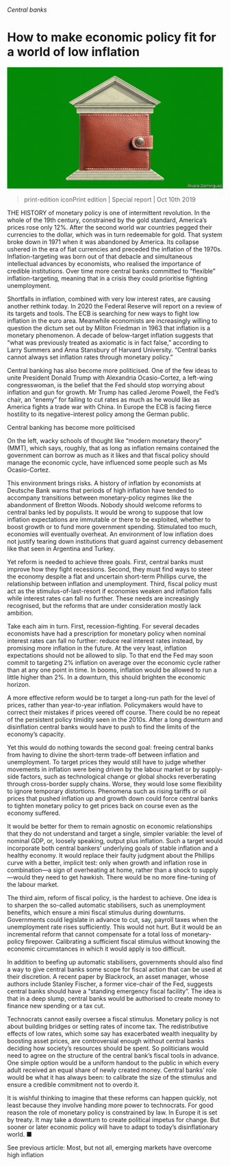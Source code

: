 ###### Central banks

# How to make economic policy fit for a world of low inflation 

![image](images/20191012_SRD006_0.jpg) 

> print-edition iconPrint edition | Special report | Oct 10th 2019 

THE HISTORY of monetary policy is one of intermittent revolution. In the whole of the 19th century, constrained by the gold standard, America’s prices rose only 12%. After the second world war countries pegged their currencies to the dollar, which was in turn redeemable for gold. That system broke down in 1971 when it was abandoned by America. Its collapse ushered in the era of fiat currencies and preceded the inflation of the 1970s. Inflation-targeting was born out of that debacle and simultaneous intellectual advances by economists, who realised the importance of credible institutions. Over time more central banks committed to “flexible” inflation-targeting, meaning that in a crisis they could prioritise fighting unemployment. 

Shortfalls in inflation, combined with very low interest rates, are causing another rethink today. In 2020 the Federal Reserve will report on a review of its targets and tools. The ECB is searching for new ways to fight low inflation in the euro area. Meanwhile economists are increasingly willing to question the dictum set out by Milton Friedman in 1963 that inflation is a monetary phenomenon. A decade of below-target inflation suggests that “what was previously treated as axiomatic is in fact false,” according to Larry Summers and Anna Stansbury of Harvard University. “Central banks cannot always set inflation rates through monetary policy.” 

Central banking has also become more politicised. One of the few ideas to unite President Donald Trump with Alexandria Ocasio-Cortez, a left-wing congresswoman, is the belief that the Fed should stop worrying about inflation and gun for growth. Mr Trump has called Jerome Powell, the Fed’s chair, an “enemy” for failing to cut rates as much as he would like as America fights a trade war with China. In Europe the ECB is facing fierce hostility to its negative-interest policy among the German public. 

Central banking has become more politicised 

On the left, wacky schools of thought like “modern monetary theory” (MMT), which says, roughly, that as long as inflation remains contained the government can borrow as much as it likes and that fiscal policy should manage the economic cycle, have influenced some people such as Ms Ocasio-Cortez. 

This environment brings risks. A history of inflation by economists at Deutsche Bank warns that periods of high inflation have tended to accompany transitions between monetary-policy regimes like the abandonment of Bretton Woods. Nobody should welcome reforms to central banks led by populists. It would be wrong to suppose that low inflation expectations are immutable or there to be exploited, whether to boost growth or to fund more government spending. Stimulated too much, economies will eventually overheat. An environment of low inflation does not justify tearing down institutions that guard against currency debasement like that seen in Argentina and Turkey. 

Yet reform is needed to achieve three goals. First, central banks must improve how they fight recessions. Second, they must find ways to steer the economy despite a flat and uncertain short-term Phillips curve, the relationship between inflation and unemployment. Third, fiscal policy must act as the stimulus-of-last-resort if economies weaken and inflation falls while interest rates can fall no further. These needs are increasingly recognised, but the reforms that are under consideration mostly lack ambition. 

Take each aim in turn. First, recession-fighting. For several decades economists have had a prescription for monetary policy when nominal interest rates can fall no further: reduce real interest rates instead, by promising more inflation in the future. At the very least, inflation expectations should not be allowed to slip. To that end the Fed may soon commit to targeting 2% inflation on average over the economic cycle rather than at any one point in time. In booms, inflation would be allowed to run a little higher than 2%. In a downturn, this should brighten the economic horizon. 

A more effective reform would be to target a long-run path for the level of prices, rather than year-to-year inflation. Policymakers would have to correct their mistakes if prices veered off course. There could be no repeat of the persistent policy timidity seen in the 2010s. After a long downturn and disinflation central banks would have to push to find the limits of the economy’s capacity. 

Yet this would do nothing towards the second goal: freeing central banks from having to divine the short-term trade-off between inflation and unemployment. To target prices they would still have to judge whether movements in inflation were being driven by the labour market or by supply-side factors, such as technological change or global shocks reverberating through cross-border supply chains. Worse, they would lose some flexibility to ignore temporary distortions. Phenomena such as rising tariffs or oil prices that pushed inflation up and growth down could force central banks to tighten monetary policy to get prices back on course even as the economy suffered. 

It would be better for them to remain agnostic on economic relationships that they do not understand and target a single, simpler variable: the level of nominal GDP, or, loosely speaking, output plus inflation. Such a target would incorporate both central bankers’ underlying goals of stable inflation and a healthy economy. It would replace their faulty judgment about the Phillips curve with a better, implicit test: only when growth and inflation rose in combination—a sign of overheating at home, rather than a shock to supply—would they need to get hawkish. There would be no more fine-tuning of the labour market. 

The third aim, reform of fiscal policy, is the hardest to achieve. One idea is to sharpen the so-called automatic stabilisers, such as unemployment benefits, which ensure a mini fiscal stimulus during downturns. Governments could legislate in advance to cut, say, payroll taxes when the unemployment rate rises sufficiently. This would not hurt. But it would be an incremental reform that cannot compensate for a total loss of monetary-policy firepower. Calibrating a sufficient fiscal stimulus without knowing the economic circumstances in which it would apply is too difficult. 

In addition to beefing up automatic stabilisers, governments should also find a way to give central banks some scope for fiscal action that can be used at their discretion. A recent paper by Blackrock, an asset manager, whose authors include Stanley Fischer, a former vice-chair of the Fed, suggests central banks should have a “standing emergency fiscal facility”. The idea is that in a deep slump, central banks would be authorised to create money to finance new spending or a tax cut. 

Technocrats cannot easily oversee a fiscal stimulus. Monetary policy is not about building bridges or setting rates of income tax. The redistributive effects of low rates, which some say has exacerbated wealth inequality by boosting asset prices, are controversial enough without central banks deciding how society’s resources should be spent. So politicians would need to agree on the structure of the central bank’s fiscal tools in advance. One simple option would be a uniform handout to the public in which every adult received an equal share of newly created money. Central banks’ role would be what it has always been: to calibrate the size of the stimulus and ensure a credible commitment not to overdo it. 

It is wishful thinking to imagine that these reforms can happen quickly, not least because they involve handing more power to technocrats. For good reason the role of monetary policy is constrained by law. In Europe it is set by treaty. It may take a downturn to create political impetus for change. But sooner or later economic policy will have to adapt to today’s disinflationary world. ■ 

See previous article: Most, but not all, emerging markets have overcome high inflation 

